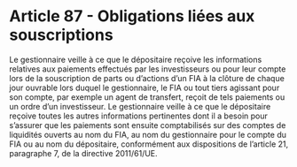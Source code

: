 # Article 87 - Obligations liées aux souscriptions


Le gestionnaire veille à ce que le dépositaire reçoive les informations relatives aux paiements effectués par les investisseurs ou pour leur compte lors de la souscription de parts ou d’actions d’un FIA à la clôture de chaque jour ouvrable lors duquel le gestionnaire, le FIA ou tout tiers agissant pour son compte, par exemple un agent de transfert, reçoit de tels paiements ou un ordre d’un investisseur. Le gestionnaire veille à ce que le dépositaire reçoive toutes les autres informations pertinentes dont il a besoin pour s’assurer que les paiements sont ensuite comptabilisés sur des comptes de liquidités ouverts au nom du FIA, au nom du gestionnaire pour le compte du FIA ou au nom du dépositaire, conformément aux dispositions de l’article 21, paragraphe 7, de la directive 2011/61/UE.
